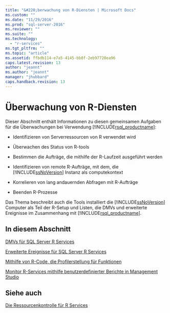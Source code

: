 ```yaml
---
title: "&#220;berwachung von R-Diensten | Microsoft Docs"
ms.custom: ""
ms.date: "11/29/2016"
ms.prod: "sql-server-2016"
ms.reviewer: ""
ms.suite: ""
ms.technology: 
  - "r-services"
ms.tgt_pltfrm: ""
ms.topic: "article"
ms.assetid: ffbdb114-e7a5-4145-bb8f-2eb97720ea96
caps.latest.revision: 13
author: "jeannt"
ms.author: "jeannt"
manager: "jhubbard"
caps.handback.revision: 13
---
```

# &#220;berwachung von R-Diensten
  Dieser Abschnitt enthält Informationen zu diesen gemeinsamen Aufgaben für die Überwachungen bei Verwendung [!INCLUDE[rsql_productname](../../includes/rsql-productname-md.md)]:  
  
-   Identifizieren von Serverressourcen von R verwendet wird  
  
-   Überwachen des Status von R-tools  
  
-   Bestimmen die Aufträge, die mithilfe der R-Laufzeit ausgeführt werden  
  
-   Identifizieren von remote R-Aufträge, mit dem, die [!INCLUDE[ssNoVersion](../../includes/ssnoversion-md.md)] Instanz als computekontext  
  
-   Korrelieren von lang andauernden Abfragen mit R-Aufträge  
  
-   Beenden R-Prozesse  
  
 Das Thema beschreibt auch die Tools installiert die [!INCLUDE[ssNoVersion](../../includes/ssnoversion-md.md)] Computer als Teil der R-Setup und Listen, die DMVs und erweiterte Ereignisse im Zusammenhang mit [!INCLUDE[rsql_productname](../../includes/rsql-productname-md.md)].  
  
## <a name="in-this-section"></a>In diesem Abschnitt

[DMVs für SQL Server R Services](../../advanced-analytics/r-services/dmvs-for-sql-server-r-services.md)

[Erweiterte Ereignisse für SQL Server R Services](../../advanced-analytics/r-services/extended-events-for-sql-server-r-services.md)

[Mithilfe von R-Code, die Profilerstellung für Funktionen](../../advanced-analytics/r-services/using-r-code-profiling-functions.md)

[Monitor R-Services mithilfe benutzerdefinierter Berichte in Management Studio](../../advanced-analytics/r-services/monitor-r-services-using-custom-reports-in-management-studio.md)
  
## <a name="see-also"></a>Siehe auch  
 [Die Ressourcenkontrolle für R Services](../../advanced-analytics/r-services/resource-governance-for-r-services.md)  
  
  